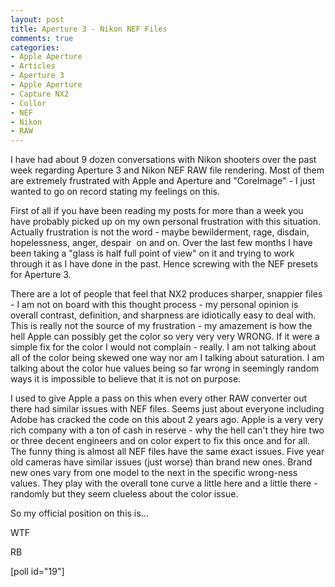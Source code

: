 ```yaml
---
layout: post
title: Aperture 3 - Nikon NEF Files
comments: true
categories:
- Apple Aperture
- Articles
- Aperture 3
- Apple Aperture
- Capture NX2
- Collor
- NEF
- Nikon
- RAW
---
```

I have had about 9 dozen conversations with Nikon shooters over the past week regarding Aperture 3 and Nikon NEF RAW file rendering. Most of them are extremely frustrated with Apple and Aperture and "CoreImage" - I just wanted to go on record stating my feelings on this.

First of all if you have been reading my posts for more than a week you have probably picked up on my own personal frustration with this situation. Actually frustration is not the word - maybe bewilderment, rage, disdain, hopelessness, anger, despair  on and on. Over the last few months I have been taking a "glass is half full point of view" on it and trying to work through it as I have done in the past. Hence screwing with the NEF presets for Aperture 3.

There are a lot of people that feel that NX2 produces sharper, snappier files - I am not on board with this thought process - my personal opinion is overall contrast, definition, and sharpness are idiotically easy to deal with. This is really not the source of my frustration - my amazement is how the hell Apple can possibly get the color so very very very WRONG. If it were a simple fix for the color I would not complain - really. I am not talking about all of the color being skewed one way nor am I talking about saturation. I am talking about the color hue values being so far wrong in seemingly random ways it is impossible to believe that it is not on purpose.

I used to give Apple a pass on this when every other RAW converter out there had similar issues with NEF files. Seems just about everyone including Adobe has cracked the code on this about 2 years ago. Apple is a very very rich company with a ton of cash in reserve - why the hell can't they hire two or three decent engineers and on color expert to fix this once and for all. The funny thing is almost all NEF files have the same exact issues. Five year old cameras have similar issues (just worse) than brand new ones. Brand new ones vary from one model to the next in the specific wrong-ness values. They play with the overall tone curve a little here and a little there - randomly but they seem clueless about the color issue.

So my official position on this is...

WTF

RB

[poll id="19"] 